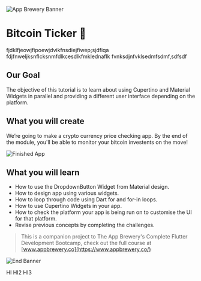 ![App Brewery Banner](https://github.com/londonappbrewery/Images/blob/master/AppBreweryBanner.png)


# Bitcoin Ticker 🤑
fjdklfjeowjfipoewjdvikfnsdiejfiwep;sjdfiqa
fdjfnweljksnflcksnmfdlkcesdlkfmklednaflk
fvnksdjnfvklsedmfsdmf,sdfsdf

## Our Goal

The objective of this tutorial is to learn about using Cupertino and Material Widgets in parallel and providing a different user interface depending on the platform.


## What you will create

We’re going to make a crypto currency price checking app. By the end of the module, you'll be able to monitor your bitcoin investents on the move!

![Finished App](https://github.com/londonappbrewery/Images/blob/master/bitcoin-flutter-demo.gif)

## What you will learn

- How to use the DropdownButton Widget from Material design.
- How to design app using various widgets. 
- How to loop through code using Dart for and for-in loops.
- How to use Cupertino Widgets in your app.
- How to check the platform your app is being run on to customise the UI for that platform.
- Revise previous concepts by completing the challenges.


>This is a companion project to The App Brewery's Complete Flutter Development Bootcamp, check out the full course at [www.appbrewery.co](https://www.appbrewery.co/)

![End Banner](https://github.com/londonappbrewery/Images/blob/master/readme-end-banner.png)


HI
HI2
HI3
